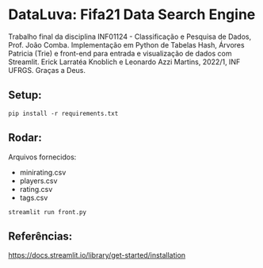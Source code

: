 # DataLuva: Fifa21 Data Search Engine
Trabalho final da disciplina INF01124 - Classificação e Pesquisa de Dados, Prof. João Comba. Implementação em Python de Tabelas Hash, Árvores Patricia (Trie) e front-end para entrada e visualização de dados com Streamlit. Erick Larratéa Knoblich e Leonardo Azzi Martins, 2022/1, INF UFRGS. Graças a Deus. 
## Setup:
` pip install -r requirements.txt `

## Rodar:

Arquivos fornecidos:
- minirating.csv
- players.csv
- rating.csv
- tags.csv

`streamlit run front.py`
## Referências:

https://docs.streamlit.io/library/get-started/installation